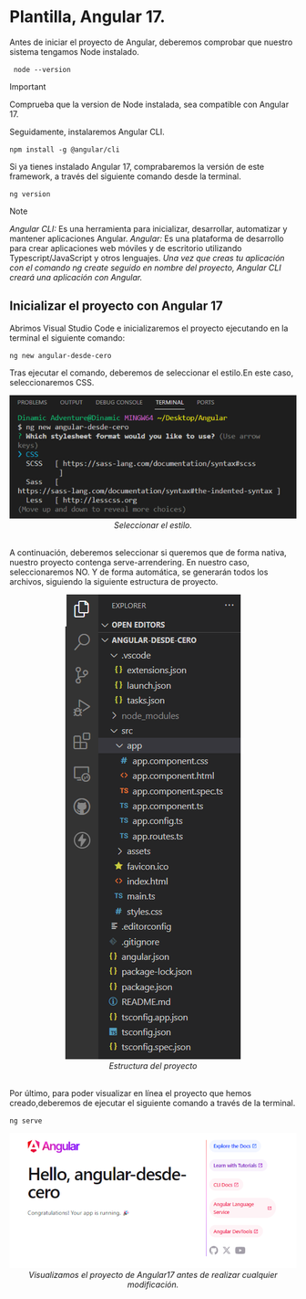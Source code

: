 # Plantilla, Angular 17.

Antes de iniciar el proyecto de Angular, deberemos comprobar que nuestro sistema tengamos Node instalado.

     node --version

>[!IMPORTANT]
>Comprueba que la version de Node instalada, sea compatible con Angular 17.
  
Seguidamente, instalaremos Angular CLI. 

    npm install -g @angular/cli

Si ya tienes instalado Angular 17, comprabaremos la versión de este framework, a través del siguiente comando desde la terminal.
    
    ng version

>[!NOTE]
><em>Angular CLI:</em> Es una herramienta para inicializar, desarrollar, automatizar y mantener aplicaciones Angular.
><em>Angular:</em> Es una plataforma de desarrollo para crear aplicaciones web móviles y de escritorio utilizando Typescript/JavaScript y otros lenguajes.
><em>Una vez que creas tu aplicación con el comando ng create seguido en nombre del proyecto, Angular CLI creará una aplicación con Angular.</em>

## Inicializar el proyecto con Angular 17

Abrimos Visual Studio Code e inicializaremos el proyecto ejecutando en la terminal el siguiente comando:

    ng new angular-desde-cero

Tras ejecutar el comando, deberemos de seleccionar el estilo.En este caso, seleccionaremos CSS.

<div align="center">
      <img src="./img_readme/1- Inicializar proyecto.png" alt="Inicializar el proyecto" style="max-width: 100%" /> 
   </div>    
   <div align="center">
    <em>Seleccionar el estilo.</em>
    </div>
<div>
<br>

A continuación, deberemos seleccionar si queremos que de forma nativa, nuestro proyecto contenga serve-arrendering. En nuestro caso, seleccionaremos NO.
Y de forma automática, se generarán todos los archivos, siguiendo la siguiente estructura de proyecto.

<div align="center">
      <img src="./img_readme/3- Estructura del proyecto.png" alt="Estructura del proyecto" style="max-width: 100%" /> 
   </div>    
   <div align="center">
    <em>Estructura del proyecto</em>
    </div>
<div>
<br>

Por último, para poder visualizar en línea el proyecto que hemos creado,deberemos de ejecutar el siguiente comando a través de la terminal.

    ng serve
    

<div align="center">
      <img src="./img_readme/4- Angular en linea.png" alt="Angular en línea" style="max-width: 100%" /> 
   </div>    
   <div align="center">
    <em>Visualizamos el proyecto de Angular17 antes de realizar cualquier modificación.</em>
    </div>
<div>

